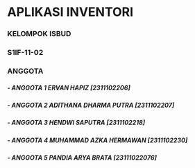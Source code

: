 # APLIKASI INVENTORI 
### KELOMPOK ISBUD
### S1IF-11-02
### ANGGOTA
##### - ANGGOTA 1 ERVAN HAPIZ [2311102206]
##### - ANGGOTA 2 ADITHANA DHARMA PUTRA [2311102207]
##### - ANGGOTA 3 HENDWI SAPUTRA [2311102218]
##### - ANGGOTA 4 MUHAMMAD AZKA HERMAWAN [2311102230]
##### - ANGGOTA 5 PANDIA ARYA BRATA [23111022076]
